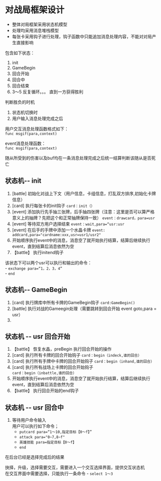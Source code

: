 # 对战局框架设计  

- 整体对局框架采用状态机模型  
- 处理均采用消息堆栈模型  
- 每张卡采用钩子进行处理，钩子函数中只能追加消息处理内容，不能对对局产生直接影响  


包含如下状态：
1. init
1. GameBegin
1. 回合开始
1. 回合中
1. 回合结束
1. 3～5 反复循环。。。  直到一方获得胜利


判断胜负的时机
1. 状态机切换时
1. 用户输入消息处理完成之后

用户交互消息处理函数格式如下：  
`func msgif(para,context)`

event消息处理函数：  
`func msgif(para,context)`

随从所受到的伤害以及buf均在一条消息处理完成之后统一结算判断该随从是否死亡

## 状态机-- init
1. [battle] 初始化对战上下文（用户信息，卡组信息，打乱双方排序,初始化卡牌信息）  
1. [card] 执行每张卡的init钩子  `card：init（）`
1. [event] 添加执行先手抽三张牌，后手抽四张牌（注意：这里是否可以算严格意义上的抽牌？先把这个和正常抽牌保持一致） `event：drawcard，para=usr` 
1. [event] 等待双方用户选择结束 `event：wait,para=“usr:usr`
2. [event] 在后手的手牌中添加一个水晶卡牌 `event: addcard,para="cardname:xxx,usr=usr1/usr2"`
3. 开始顺序执行event中的消息，消息空了就开始执行结算，结算后继续执行event，直到结算后消息依然为空
4. 【battle】 执行initend钩子

该状态下可以两个usr可以执行和输出的命令：  
	- `exchange para=“1，2，3，4”`  
    - `end`

## 状态机-- GameBegin
1. [card] 执行牌库中所有卡牌的GameBegin钩子 `card:GameBegin()`
2. [battle] 执行对战的Gameegin处理（需要跳转到回合开始  event goto,para = usr）
2. 

## 状态机 -- usr 回合开始
1. 【battle】 恢复水晶，preBegin 执行回合开始的操作
1. [card] 执行所有卡牌的回合开始钩子 `card：begin（indeck,谁的回合）`
2. [card] 执行所有手牌中卡牌的回合开始钩子 `card：begin（inhand,谁的回合）`
2. [card] 执行所有战场上卡牌的回合开始钩子 `card：begin（inbattle,谁的回合）`
3. 开始顺序执行event中的消息，消息空了就开始执行结算，结算后继续执行event，直到结算后消息依然为空
5. 【battle】  执行回合开始的end钩子

## 状态机 -- usr 回合中
1. 等待用户命令输入  
用户可以执行如下命令；
	- `putcard para=“1～10,指定目标【0～f】”`
	- `attack para="0~7,8~f"`
    - `英雄技能 para=指定目标【0～f】`
    - `end`

在后台已经是选择完成后的结果

抉择，升级，选择需要交互，需要进入一个交互选择界面，提供交互状态机  
	在交互界面中需要选择，只能执行一条命令
    - `select 1～3`


